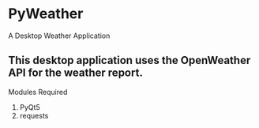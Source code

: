 # PyWeather
 A Desktop Weather Application

## This desktop application uses the OpenWeather API for the weather report.

Modules Required
1. PyQt5
2. requests
